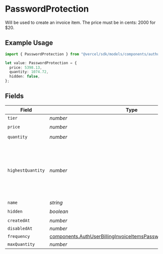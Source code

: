# PasswordProtection

Will be used to create an invoice item. The price must be in cents: 2000 for $20.

## Example Usage

```typescript
import { PasswordProtection } from "@vercel/sdk/models/components/authuser.js";

let value: PasswordProtection = {
  price: 5398.13,
  quantity: 1074.72,
  hidden: false,
};
```

## Fields

| Field                                                                                                                                                  | Type                                                                                                                                                   | Required                                                                                                                                               | Description                                                                                                                                            |
| ------------------------------------------------------------------------------------------------------------------------------------------------------ | ------------------------------------------------------------------------------------------------------------------------------------------------------ | ------------------------------------------------------------------------------------------------------------------------------------------------------ | ------------------------------------------------------------------------------------------------------------------------------------------------------ |
| `tier`                                                                                                                                                 | *number*                                                                                                                                               | :heavy_minus_sign:                                                                                                                                     | N/A                                                                                                                                                    |
| `price`                                                                                                                                                | *number*                                                                                                                                               | :heavy_check_mark:                                                                                                                                     | N/A                                                                                                                                                    |
| `quantity`                                                                                                                                             | *number*                                                                                                                                               | :heavy_check_mark:                                                                                                                                     | N/A                                                                                                                                                    |
| `highestQuantity`                                                                                                                                      | *number*                                                                                                                                               | :heavy_minus_sign:                                                                                                                                     | The highest quantity in the current period. Used to render the correct enable/disable UI for add-ons.                                                  |
| `name`                                                                                                                                                 | *string*                                                                                                                                               | :heavy_minus_sign:                                                                                                                                     | N/A                                                                                                                                                    |
| `hidden`                                                                                                                                               | *boolean*                                                                                                                                              | :heavy_check_mark:                                                                                                                                     | N/A                                                                                                                                                    |
| `createdAt`                                                                                                                                            | *number*                                                                                                                                               | :heavy_minus_sign:                                                                                                                                     | N/A                                                                                                                                                    |
| `disabledAt`                                                                                                                                           | *number*                                                                                                                                               | :heavy_minus_sign:                                                                                                                                     | N/A                                                                                                                                                    |
| `frequency`                                                                                                                                            | [components.AuthUserBillingInvoiceItemsPasswordProtectionFrequency](../../models/components/authuserbillinginvoiceitemspasswordprotectionfrequency.md) | :heavy_minus_sign:                                                                                                                                     | N/A                                                                                                                                                    |
| `maxQuantity`                                                                                                                                          | *number*                                                                                                                                               | :heavy_minus_sign:                                                                                                                                     | N/A                                                                                                                                                    |